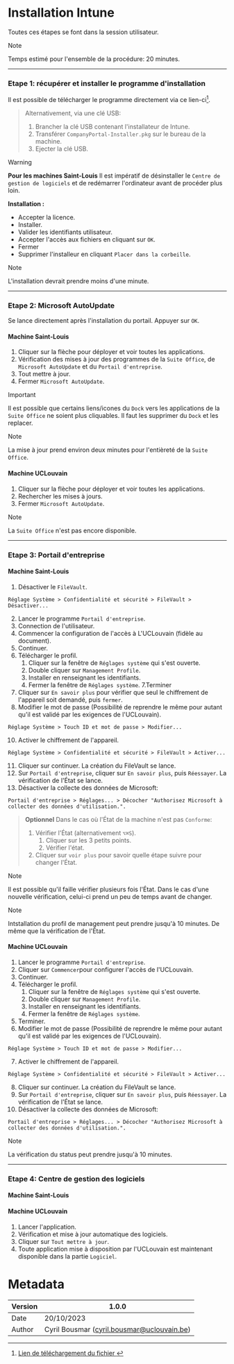 # Installation Intune
Toutes ces étapes se font dans la session utilisateur.
> [!NOTE]
> Temps estimé pour l'ensemble de la procédure: 20 minutes.

-----------------
### Etape 1: récupérer et installer le programme d'installation
Il est possible de télécharger le programme directement via ce lien-ci[^1].

> Alternativement, via une clé USB:
> 1. Brancher la clé USB contenant l'installateur de Intune.
> 2. Transférer `CompanyPortal-Installer.pkg` sur le bureau de la machine.
> 3. Ejecter la clé USB.

> [!WARNING]
> **Pour les machines Saint-Louis** Il est impératif de désinstaller le `Centre de gestion de logiciels` et de redémarrer l'ordinateur avant de procéder plus loin.

**Installation :**
- Accepter la licence.
- Installer.
- Valider les identifiants utilisateur.
- Accepter l'accès aux fichiers en cliquant sur `OK`.
- Fermer
- Supprimer l'installeur en cliquant `Placer dans la corbeille`.

> [!NOTE]
> L'installation devrait prendre moins d'une minute.

-----------------
### Etape 2: Microsoft AutoUpdate
Se lance directement après l'installation du portail. Appuyer sur `OK`.

#### Machine Saint-Louis

1. Cliquer sur la flèche pour déployer et voir toutes les applications.
2. Vérification des mises à jour des programmes de la `Suite Office`, de `Microsoft AutoUpdate` et du `Portail d'entreprise`.
3. Tout mettre à jour.
4. Fermer `Microsoft AutoUpdate`.

> [!IMPORTANT]
> Il est possible que certains liens/icones du `Dock` vers les applications de la `Suite Office` ne soient plus cliquables. Il faut les supprimer du `Dock` et les replacer.

> [!NOTE]
> La mise à jour prend environ deux minutes pour l'entièreté de la `Suite Office`.


#### Machine UCLouvain
1. Cliquer sur la flèche pour déployer et voir toutes les applications.
2. Rechercher les mises à jours.
3. Fermer `Microsoft AutoUpdate`.

> [!NOTE]
> La `Suite Office` n'est pas encore disponible.

-----------------
### Etape 3: Portail d'entreprise
#### Machine Saint-Louis

1. Désactiver le `FileVault`.
```
Réglage Système > Confidentialité et sécurité > FileVault > Désactiver...
```
2. Lancer le programme `Portail d'entreprise`.
3. Connection de l'utilisateur.
4. Commencer la configuration de l'accès à L'UCLouvain (fidèle au document).
5. Continuer.
6. Télécharger le profil.
   1. Cliquer sur la fenêtre de `Réglages système` qui s'est ouverte.
   2. Double cliquer sur `Management Profile`.
   3. Installer en renseignant les identifiants.
   4. Fermer la fenêtre de `Réglages système`.
7.Terminer
8. Cliquer sur `En savoir plus` pour vérifier que seul le chiffrement de l'appareil soit demandé, puis `fermer`.
9. Modifier le mot de passe (Possibilité de reprendre le même pour autant qu'il est validé par les exigences de l'UCLouvain).
```
Réglage Système > Touch ID et mot de passe > Modifier...
```
10. Activer le chiffrement de l'appareil.
```
Réglage Système > Confidentialité et sécurité > FileVault > Activer...
```
11. Cliquer sur continuer. La création du FileVault se lance.
11. Sur `Portail d'entreprise`, cliquer sur `En savoir plus`, puis `Réessayer`. La vérification de l'État se lance.
12. Désactiver la collecte des données de Microsoft:
```
Portail d'entreprise > Réglages... > Décocher "Authorisez Microsoft à collecter des données d'utilisation.".
```

> **Optionnel**
> Dans le cas où l'État de la machine n'est pas `Conforme`:
> 1. Vérifier l'État (alternativement `⌥⌘S`).
>    1. Cliquer sur les 3 petits points.
>    2. Vérifier l'état.
> 2. Cliquer sur `voir plus` pour savoir quelle étape suivre pour changer l'État.

> [!NOTE]
> Il est possible qu'il faille vérifier plusieurs fois l'État. Dans le cas d'une nouvelle vérification, celui-ci prend un peu de temps avant de changer.

> [!NOTE]
> Intstallation du profil de management peut prendre jusqu'à 10 minutes. De même que la vérification de l'État.

#### Machine UCLouvain
1. Lancer le programme `Portail d'entreprise`.
2. Cliquer sur `Commencer`pour configurer l'accès de l'UCLouvain.
3. Continuer.
4. Télécharger le profil.
   1. Cliquer sur la fenêtre de `Réglages système` qui s'est ouverte.
   2. Double cliquer sur `Management Profile`.
   3. Installer en renseignant les identifiants.
   4. Fermer la fenêtre de `Réglages système`.
5. Terminer.
6. Modifier le mot de passe (Possibilité de reprendre le même pour autant qu'il est validé par les exigences de l'UCLouvain).
```
Réglage Système > Touch ID et mot de passe > Modifier...
```
7. Activer le chiffrement de l'appareil.
```
Réglage Système > Confidentialité et sécurité > FileVault > Activer...
```
8. Cliquer sur continuer. La création du FileVault se lance.
9. Sur `Portail d'entreprise`, cliquer sur `En savoir plus`, puis `Réessayer`. La vérification de l'État se lance.
10. Désactiver la collecte des données de Microsoft:
```
Portail d'entreprise > Réglages... > Décocher "Authorisez Microsoft à collecter des données d'utilisation.".
```

> [!NOTE]
> La vérification du status peut prendre jusqu'à 10 minutes.

-----------------
### Etape 4: Centre de gestion des logiciels
#### Machine Saint-Louis

#### Machine UCLouvain
1. Lancer l'application.
2. Vérification et mise à jour automatique des logiciels.
3. Cliquer sur `Tout mettre à jour`.
4. Toute application mise à disposition par l'UCLouvain est maintenant disponible dans la partie `Logiciel`.

[^1]: [Lien de téléchargement du fichier ][pkginstaller]

# Metadata
| Version | 1.0.0                                      |
|---------|--------------------------------------------|
| Date    | 20/10/2023                                 |
| Author  | Cyril Bousmar (cyril.bousmar@uclouvain.be) |

[//]:#
[pkginstaller]: <https://go.microsoft.com/fwlink/?linkid=853070>
